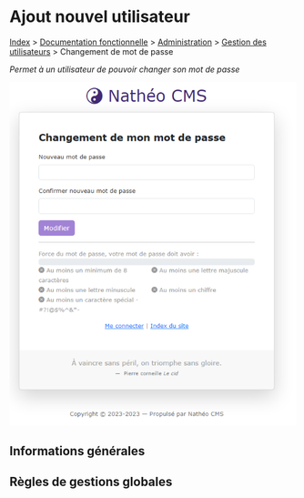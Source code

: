 # Ajout nouvel utilisateur

[Index](../../../../../index.md) > [Documentation fonctionnelle](../../../index.md) > [Administration](../../index.md) > [Gestion des utilisateurs](user.md) > Changement de mot de passe

*Permet à un utilisateur de pouvoir changer son mot de passe*

![Listing](../../files/users/edit_user_change_password.png)

## Informations générales

## Règles de gestions globales